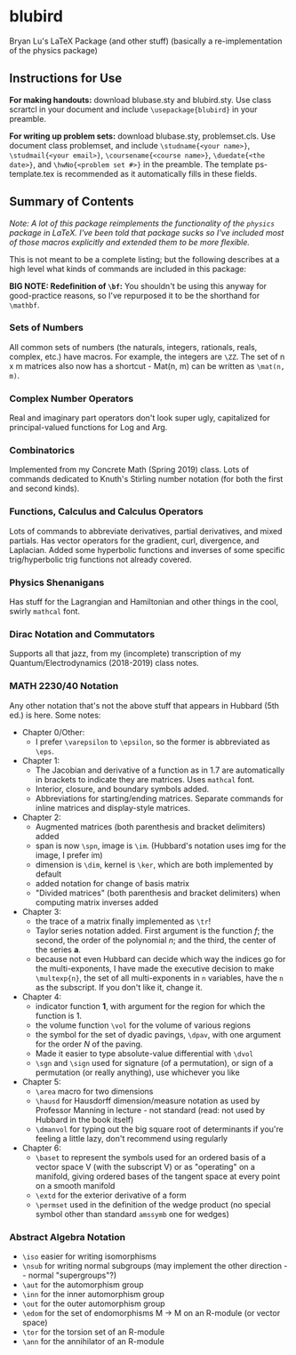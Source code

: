 # blubird
Bryan Lu's LaTeX Package (and other stuff) 
(basically a re-implementation of the physics package)

## Instructions for Use
**For making handouts:** download blubase.sty and blubird.sty. Use class scrartcl in your document and include `\usepackage{blubird}` in your preamble. 

**For writing up problem sets:** download blubase.sty, problemset.cls. Use document class problemset, and include `\studname{<your name>}`, `\studmail{<your email>}`, `\coursename{<course name>}`, `\duedate{<the date>}`, and `\hwNo{<problem set #>}` in the preamble. The template ps-template.tex is recommended as it automatically fills in these fields. 

## Summary of Contents
*Note: A lot of this package reimplements the functionality of the `physics` package in LaTeX. I've been told that package sucks so I've included most of those macros explicitly and extended them to be more flexible.*

This is not meant to be a complete listing; but the following describes at a high level what kinds of commands are included in this package: 

**BIG NOTE: Redefinition of `\bf`:** You shouldn't be using this anyway for good-practice reasons, so I've repurposed it to be the shorthand for `\mathbf`. 

### Sets of Numbers
All common sets of numbers (the naturals, integers, rationals, reals, complex, etc.) have macros. For example, the integers are `\ZZ`. The set of n x m matrices also now has a shortcut - Mat(n, m) can be written as `\mat(n, m)`.

### Complex Number Operators
Real and imaginary part operators don't look super ugly, capitalized for principal-valued functions for Log and Arg.

### Combinatorics
Implemented from my Concrete Math (Spring 2019) class. Lots of commands dedicated to Knuth's Stirling number notation (for both the first and second kinds). 

### Functions, Calculus and Calculus Operators 
Lots of commands to abbreviate derivatives, partial derivatives, and mixed partials. Has vector operators for the gradient, curl, divergence, and Laplacian. Added some hyperbolic functions and inverses of some specific trig/hyperbolic trig functions not already covered. 

### Physics Shenanigans
Has stuff for the Lagrangian and Hamiltonian and other things in the cool, swirly `mathcal` font. 

### Dirac Notation and Commutators
Supports all that jazz, from my (incomplete) transcription of my Quantum/Electrodynamics (2018-2019) class notes. 

### MATH 2230/40 Notation
Any other notation that's not the above stuff that appears in Hubbard (5th ed.) is here. Some notes: 
* Chapter 0/Other: 
  * I prefer `\varepsilon` to `\epsilon`, so the former is abbreviated as `\eps`.
* Chapter 1: 
  * The Jacobian and derivative of a function as in 1.7 are automatically in brackets to indicate they are matrices. Uses `mathcal` font.
  * Interior, closure, and boundary symbols added. 
  * Abbreviations for starting/ending matrices. Separate commands for inline matrices and display-style matrices. 
* Chapter 2: 
  * Augmented matrices (both parenthesis and bracket delimiters) added
  * span is now `\spn`, image is `\im`. (Hubbard's notation uses img for the image, I prefer im)
  * dimension is `\dim`, kernel is `\ker`, which are both implemented by default
  * added notation for change of basis matrix 
  * "Divided matrices" (both parenthesis and bracket delimiters) when computing matrix inverses added
* Chapter 3: 
  * the trace of a matrix finally implemented as `\tr`!
  * Taylor series notation added. First argument is the function $f$; the second, the order of the polynomial $n$; and the third, the center of the series $\mathbf{a}$. 
  * because not even Hubbard can decide which way the indices go for the multi-exponents, I have made the executive decision to make `\multexp{n}`, the set of all multi-exponents in `n` variables, have the `n` as the subscript. If you don't like it, change it. 
* Chapter 4: 
  * indicator function $\mathbf{1}$, with argument for the region for which the function is 1. 
  * the volume function `\vol` for the volume of various regions
  * the symbol for the set of dyadic pavings, `\dpav`, with one argument for the order $N$ of the paving.
  * Made it easier to type absolute-value differential with `\dvol`
  * `\sgn` and `\sign` used for signature (of a permutation), or sign of a permutation (or really anything), use whichever you like 
* Chapter 5: 
  * `\area` macro for two dimensions
  * `\hausd` for Hausdorff dimension/measure notation as used by Professor Manning in lecture - not standard (read: not used by Hubbard in the book itself) 
  * `\dmanvol` for typing out the big square root of determinants if you're feeling a little lazy, don't recommend using regularly
* Chapter 6: 
  * `\baset` to represent the symbols used for an ordered basis of a vector space V (with the subscript V) or as "operating" on a manifold, giving ordered bases of the tangent space at every point on a smooth manifold
  * `\extd` for the exterior derivative of a form
  * `\permset` used in the definition of the wedge product (no special symbol other than standard `amssymb` one for wedges)

### Abstract Algebra Notation
* `\iso` easier for writing isomorphisms
* `\nsub` for writing normal subgroups (may implement the other direction -- normal "supergroups"?)
* `\aut` for the automorphism group 
* `\inn` for the inner automorphism group
* `\out` for the outer automorphism group 
* `\edom` for the set of endomorphisms M -> M on an R-module (or vector space) 
* `\tor` for the torsion set of an R-module
* `\ann` for the annihilator of an R-module

